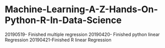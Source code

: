 # Machine-Learning-A-Z-Hands-On-Python-R-In-Data-Science
20190519- Finished multiple regression
20190420- Finished python linear Regression
20190421-Finished R linear Regression
